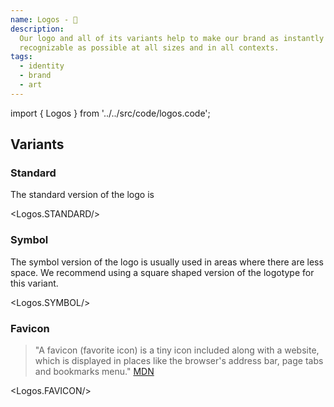 ```yaml
---
name: Logos - 💎
description:
  Our logo and all of its variants help to make our brand as instantly
  recognizable as possible at all sizes and in all contexts.
tags:
  - identity
  - brand
  - art
---
```


<!-- CODE IMPORTS -->

<!-- prettier-ignore -->
import { Logos } from '../../src/code/logos.code';

<!-- END CODE IMPORTS -->

<DocHeader props={props}/>

## Variants

### Standard

The standard version of the logo is

<Logos.STANDARD/>

### Symbol

The symbol version of the logo is usually used in areas where there are less
space. We recommend using a square shaped version of the logotype for this
variant.

<Logos.SYMBOL/>

### Favicon

> "A favicon (favorite icon) is a tiny icon included along with a website, which
> is displayed in places like the browser's address bar, page tabs and bookmarks
> menu." [MDN](https://developer.mozilla.org/en-US/docs/Glossary/Favicon)

<Logos.FAVICON/>

<!-- ## Anatomy

## Colors

## Scale

## Placement

## Social Icons -->
